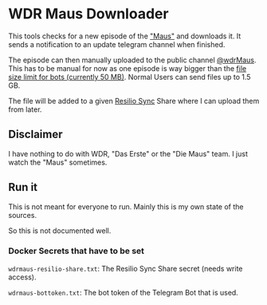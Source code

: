 # WDR Maus Downloader

This tools checks for a new episode of the ["Maus"](https://wdrmaus.de) and downloads it.
It sends a notification to an update telegram channel when finished.

The episode can then manually uploaded to the public channel [@wdrMaus](https://t.me/wdrMaus).
This has to be manual for now as one episode is way bigger than the [file size limit for bots (currently 50 MB)](https://core.telegram.org/bots/api#sendvideo).
Normal Users can send files up to 1.5 GB.

The file will be added to a given [Resilio Sync](https://www.resilio.com/individuals/) Share where I can upload them from later.


## Disclaimer

I have nothing to do with WDR, "Das Erste" or the "Die Maus" team.
I just watch the "Maus" sometimes.

## Run it

This is not meant for everyone to run.
Mainly this is my own state of the sources.

So this is not documented well.

### Docker Secrets that have to be set

`wdrmaus-resilio-share.txt`: The Resilio Sync Share secret (needs write access).

`wdrmaus-bottoken.txt`: The bot token of the Telegram Bot that is used.
